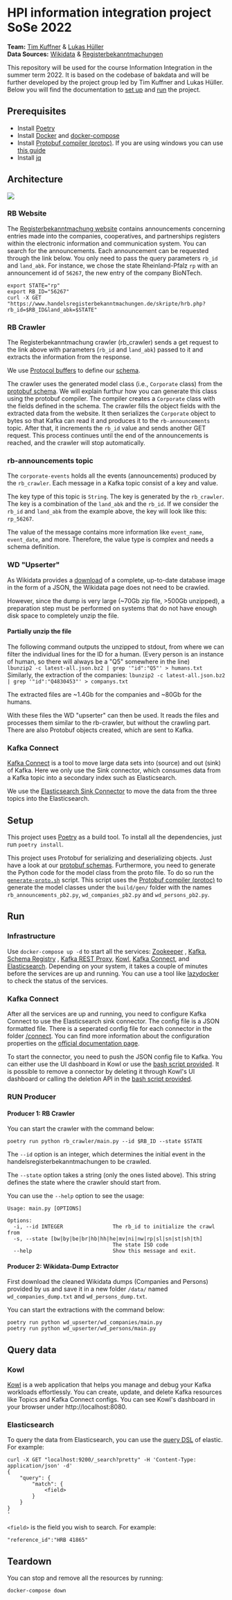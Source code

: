 # HPI information integration project SoSe 2022

**Team:** [Tim Kuffner](https://github.com/1T1m) & [Lukas Hüller](https://github.com/lukashueller)  
**Data Sources:** [Wikidata](https://www.wikidata.org/wiki/Wikidata:Main_Page) & [Registerbekanntmachungen](https://www.handelsregisterbekanntmachungen.de/?aktion=suche)

This repository will be used for the course Information Integration in the summer term 2022. It is based on the codebase of bakdata and will be further developed by the project group led by Tim Kuffner and Lukas Hüller. Below you will find the documentation to [set up](https://github.com/lukashueller/InfInt-project-2022/edit/main/README.md#setup) and [run](https://github.com/lukashueller/InfInt-project-2022/edit/main/README.md#run) the project.

## Prerequisites

- Install [Poetry](https://python-poetry.org/docs/#installation)
- Install [Docker](https://docs.docker.com/get-docker/) and [docker-compose](https://docs.docker.com/compose/install/)
- Install [Protobuf compiler (protoc)](https://grpc.io/docs/protoc-installation/). If you are using windows you can
  use [this guide](https://www.geeksforgeeks.org/how-to-install-protocol-buffers-on-windows/)
- Install [jq](https://stedolan.github.io/jq/download/)

## Architecture

![](architecture.png)

### RB Website

The [Registerbekanntmachung website](https://www.handelsregisterbekanntmachungen.de/index.php?aktion=suche) contains
announcements concerning entries made into the companies, cooperatives, and
partnerships registers within the electronic information and communication system. You can search for the announcements.
Each announcement can be requested through the link below. You only need to pass the query parameters `rb_id`
and `land_abk`. For instance, we chose the state Rheinland-Pfalz `rp` with an announcement id of `56267`, the
new entry of the company BioNTech.

```shell
export STATE="rp"
export RB_ID="56267"
curl -X GET  "https://www.handelsregisterbekanntmachungen.de/skripte/hrb.php?rb_id=$RB_ID&land_abk=$STATE"
```

### RB Crawler

The Registerbekanntmachung crawler (rb_crawler) sends a get request to the link above with parameters (`rb_id`
and `land_abk`) passed to it and extracts the information from the response.

We use [Protocol buffers](https://developers.google.com/protocol-buffers)
to define our [schema](./proto/bakdata/corporate/v1/corporate.proto).

The crawler uses the generated model class (i.e., `Corporate` class) from
the [protobuf schema](./proto/bakdata/corporate/v1/corporate.proto).
We will explain furthur how you can generate this class using the protobuf compiler.
The compiler creates a `Corporate` class with the fields defined in the schema. The crawler fills the object fields with
the
extracted data from the website.
It then serializes the `Corporate` object to bytes so that Kafka can read it and produces it to the `rb-announcements`
topic. After that, it increments the `rb_id` value and sends another GET request.
This process continues until the end of the announcements is reached, and the crawler will stop automatically.

### rb-announcements topic

The `corporate-events` holds all the events (announcements) produced by the `rb_crawler`. Each message in a Kafka topic
consist of a key and value.

The key type of this topic is `String`. The key is generated by the `rb_crawler`. The key
is a combination of the `land_abk` and the `rb_id`. If we consider the `rb_id` and `land_abk` from the example above,
the key will look like this: `rp_56267`.

The value of the message contains more information like `event_name`, `event_date`, and more. Therefore, the value type
is complex and needs a schema definition.

### WD "Upserter"

As Wikidata provides a [download](https://dumps.wikimedia.org/wikidatawiki/entities/) of a complete, up-to-date database image in the form of a JSON, the Wikidata page does not need to be crawled.

However, since the dump is very large (~70Gb zip file, >500Gb unzipped), a preparation step must be performed on systems that do not have enough disk space to completely unzip the file. 

#### Partially unzip the file
The following command outputs the unzipped to stdout, from where we can filter the individual lines for the ID for a human. (Every person is an instance of human, so there will always be a "Q5" somewhere in the line)  
`lbunzip2 -c latest-all.json.bz2 | grep '"id":"Q5"' > humans.txt`
Similarly, the extraction of the companies:
`lbunzip2 -c latest-all.json.bz2 | grep '"id":"Q4830453"' > companys.txt`

The extracted files are ~1.4Gb for the companies and ~80Gb for the humans.

With these files the WD "upserter" can then be used. It reads the files and processes them similar to the rb-crawler, but without the crawling part. There are also Protobuf objects created, which are sent to Kafka.

### Kafka Connect

[Kafka Connect](https://docs.confluent.io/platform/current/connect/index.html) is a tool to move large data sets into
(source) and out (sink) of Kafka.
Here we only use the Sink connector, which consumes data from a Kafka topic into a secondary index such as
Elasticsearch.

We use the [Elasticsearch Sink Connector](https://docs.confluent.io/kafka-connect-elasticsearch/current/overview.html)
to move the data from the three topics into the Elasticsearch.

## Setup

This project uses [Poetry](https://python-poetry.org/) as a build tool.
To install all the dependencies, just run `poetry install`.

This project uses Protobuf for serializing and deserializing objects. Just have a look at our [protobuf schemas](./proto).
Furthermore, you need to generate the Python code for the model class from the proto file.
To do so run the [`generate-proto.sh`](./generate-proto.sh) script.
This script uses the [Protobuf compiler (protoc)](https://grpc.io/docs/protoc-installation/) to generate the model classes
under the `build/gen/` folder
with the names `rb_announcements_pb2.py`, `wd_companies_pb2.py` and `wd_persons_pb2.py`.

## Run

### Infrastructure

Use `docker-compose up -d` to start all the services: [Zookeeper](https://zookeeper.apache.org/)
, [Kafka](https://kafka.apache.org/), [Schema
Registry](https://docs.confluent.io/platform/current/schema-registry/index.html)
, [Kafka REST Proxy](<(https://github.com/confluentinc/kafka-rest)>), [Kowl](https://github.com/redpanda-data/kowl),
[Kafka Connect](https://docs.confluent.io/platform/current/connect/index.html),
and [Elasticsearch](https://www.elastic.co/elasticsearch/). Depending on your system, it takes a couple of minutes
before the services are up and running. You can use a tool
like [lazydocker](https://github.com/jesseduffield/lazydocker)
to check the status of the services.

### Kafka Connect

After all the services are up and running, you need to configure Kafka Connect to use the Elasticsearch sink connector.
The config file is a JSON formatted file. There is a seperated config file for each connector in the folder [/connect]([url](https://github.com/lukashueller/InfInt-project-2022/tree/main/connect)).
You can find more information about the configuration properties on
the [official documentation page](https://docs.confluent.io/kafka-connect-elasticsearch/current/overview.html).

To start the connector, you need to push the JSON config file to Kafka. You can either use the UI dashboard in Kowl or
use the [bash script provided](./connect/push-config.sh). It is possible to remove a connector by deleting it
through Kowl's UI dashboard or calling the deletion API in the [bash script provided](./connect/delete-config.sh).

### RUN Producer

#### Producer 1: RB Crawler

You can start the crawler with the command below:

```shell
poetry run python rb_crawler/main.py --id $RB_ID --state $STATE
```

The `--id` option is an integer, which determines the initial event in the handelsregisterbekanntmachungen to be
crawled.

The `--state` option takes a string (only the ones listed above). This string defines the state where the crawler should
start from.

You can use the `--help` option to see the usage:

```
Usage: main.py [OPTIONS]

Options:
  -i, --id INTEGER                The rb_id to initialize the crawl from
  -s, --state [bw|by|be|br|hb|hh|he|mv|ni|nw|rp|sl|sn|st|sh|th]
                                  The state ISO code
  --help                          Show this message and exit.
```

#### Producer 2: Wikidata-Dump Extractor

First download the cleaned Wikidata dumps (Companies and Persons) provided by us and save it in a new folder `/data/` named `wd_companies_dump.txt` and `wd_persons_dump.txt`.

You can start the extractions with the command below:

```shell
poetry run python wd_upserter/wd_companies/main.py
poetry run python wd_upserter/wd_persons/main.py
```

## Query data

### Kowl

[Kowl](https://github.com/redpanda-data/kowl) is a web application that helps you manage and debug your Kafka workloads
effortlessly. You can create, update, and delete Kafka resources like Topics and Kafka Connect configs.
You can see Kowl's dashboard in your browser under http://localhost:8080.

### Elasticsearch

To query the data from Elasticsearch, you can use
the [query DSL](https://www.elastic.co/guide/en/elasticsearch/reference/7.17/query-dsl.html) of elastic. For example:

```shell
curl -X GET "localhost:9200/_search?pretty" -H 'Content-Type: application/json' -d'
{
    "query": {
        "match": {
            <field>
        }
    }
}
'
```

`<field>` is the field you wish to search. For example:

```
"reference_id":"HRB 41865"
```

## Teardown

You can stop and remove all the resources by running:

```shell
docker-compose down
```
